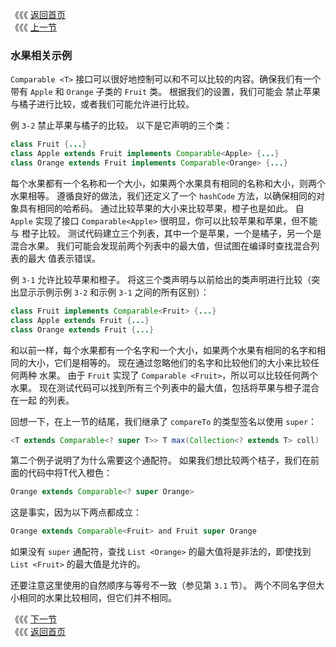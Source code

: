 《《《 [返回首页](../README.md)       <br/>
《《《 [上一节](02_Maximum_of_a_Collection.md)

### 水果相关示例

`Comparable <T>` 接口可以很好地控制可以和不可以比较的内容。确保我们有一个带有 `Apple` 和 `Orange` 子类的 `Fruit` 类。 根据我们的设置，我们可能会
禁止苹果与橘子进行比较，或者我们可能允许进行比较。

例 `3-2` 禁止苹果与橘子的比较。 以下是它声明的三个类：

```java
class Fruit {...}
class Apple extends Fruit implements Comparable<Apple> {...}
class Orange extends Fruit implements Comparable<Orange> {...}
```

每个水果都有一个名称和一个大小，如果两个水果具有相同的名称和大小，则两个水果相等。 遵循良好的做法，我们还定义了一个 `hashCode` 方法，以确保相同的对
象具有相同的哈希码。 通过比较苹果的大小来比较苹果，橙子也是如此。 自 `Apple` 实现了接口 `Comparable<Apple>` 很明显，你可以比较苹果和苹果，但不能与
橙子比较。 测试代码建立三个列表，其中一个是苹果，一个是橘子，另一个是混合水果。 我们可能会发现前两个列表中的最大值，但试图在编译时查找混合列表的最大
值表示错误。

例 `3-1` 允许比较苹果和橙子。 将这三个类声明与以前给出的类声明进行比较（突出显示示例示例 `3-2` 和示例 `3-1` 之间的所有区别）：

```java
class Fruit implements Comparable<Fruit> {...}
class Apple extends Fruit {...}
class Orange extends Fruit {...}
```

和以前一样，每个水果都有一个名字和一个大小，如果两个水果有相同的名字和相同的大小，它们是相等的。 现在通过忽略他们的名字和比较他们的大小来比较任何两种
水果。 由于 `Fruit` 实现了 `Comparable <Fruit>`，所以可以比较任何两个水果。 现在测试代码可以找到所有三个列表中的最大值，包括将苹果与橙子混合在一起
的列表。

回想一下，在上一节的结尾，我们继承了 `compareTo` 的类型签名以使用 `super`：

```java
<T extends Comparable<? super T>> T max(Collection<? extends T> coll)
```

第二个例子说明了为什么需要这个通配符。 如果我们想比较两个桔子，我们在前面的代码中将T代入橙色：

```java
Orange extends Comparable<? super Orange>
```

这是事实，因为以下两点都成立：

```java
Orange extends Comparable<Fruit> and Fruit super Orange
```

如果没有 `super` 通配符，查找 `List <Orange>` 的最大值将是非法的，即使找到 `List <Fruit>` 的最大值是允许的。

还要注意这里使用的自然顺序与等号不一致（参见第 `3.1` 节）。 两个不同名字但大小相同的水果比较相同，但它们并不相同。

《《《 [下一节](04_Comparator.md)      <br/>
《《《 [返回首页](../README.md)
